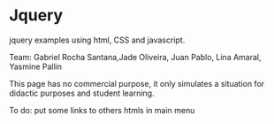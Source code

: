# Jquery
jquery examples using html, CSS and javascript.

Team: Gabriel Rocha Santana,Jade Oliveira, Juan Pablo, Lina Amaral, Yasmine Pallin


This page has no commercial purpose, it only simulates a situation for didactic purposes and student learning.


To do: put some links to others htmls in main menu
